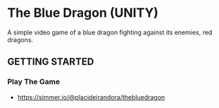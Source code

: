 # The Blue Dragon (UNITY)
A simple video game of a blue dragon fighting against its enemies, red dragons.


## GETTING STARTED

### Play The Game

- https://simmer.io/@placideirandora/thebluedragon

